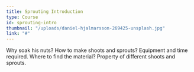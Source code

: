 ```yaml
---
title: Sprouting Introduction
type: Course
id: sprouting-intro
thumbnail: "/uploads/daniel-hjalmarsson-269425-unsplash.jpg"
link: "#"
---
```


Why soak his nuts? How to make shoots and sprouts? Equipment and time required. Where to find the material? Property of different shoots and sprouts.
